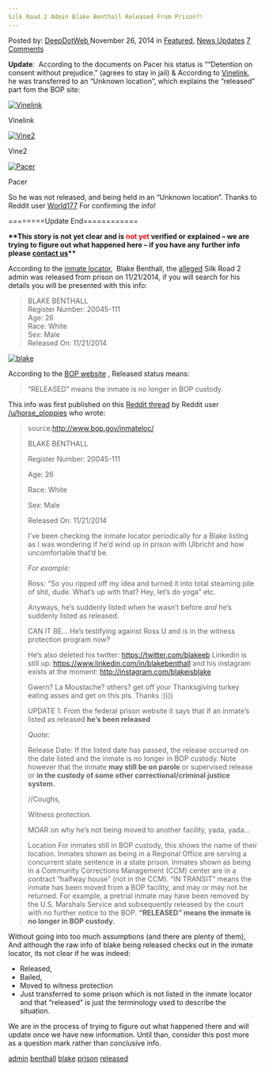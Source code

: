 ```yaml
---
Silk Road 2 Admin Blake Benthall Released From Prison?!
---
```

<article class="post-listing post-8459 post type-post status-publish format-standard has-post-thumbnail hentry  tag-admin tag-benthall tag-blake tag-prison tag-released 
    <div class="post-inner">
        <span>Posted by: <a href="https://www.deepdotweb.com/author/admin/" title="">DeepDotWeb </a></span>
    <span>November 26, 2014</span>
    <span>in <a href="https://www.deepdotweb.com/category/deepdot-news/" rel="category tag">Featured</a>, <a href="https://www.deepdotweb.com/category/news-updates/" rel="category tag">News Updates</a></span>
    <span><a href="https://www.deepdotweb.com/2014/11/26/silk-road-2-admin-blake-benthall-released-prison/#comments">7 Comments</a></span>
    </p>
    <div class="clear"></div>
    <div class="entry">
    <p><strong>Update</strong>:  According to the documents on Pacer his status is &#8220;“Detention on consent without prejudice.” (agrees to stay in jail) &amp; According to <a href="https://www.vinelink.com">Vinelink</a>,  he was transferred to an &#8220;Unknown location&#8221;, which explains the &#8220;released&#8221; part fom the BOP site:</p>
    <div id="attachment_8469" style="width: 506px" class="wp-caption aligncenter"><a href="/imgs/2014/11/transffered.png"><img class=" wp-image-8469" src="/imgs/2014/11/transffered.png" alt="Vinelink" width="496" height="266" srcset="/imgs/2014/11/transffered.png 1600w, /imgs/2014/11/transffered-300x161.png 300w, /imgs/2014/11/transffered-1024x550.png 1024w" sizes="(max-width: 496px) 100vw, 496px"/></a><p class="wp-caption-text">Vinelink</p></div>
    <div id="attachment_8472" style="width: 581px" class="wp-caption aligncenter"><a href="/imgs/2014/11/vine2.png"><img class=" wp-image-8472" src="/imgs/2014/11/vine2.png" alt="Vine2" width="571" height="307" srcset="/imgs/2014/11/vine2.png 1600w, /imgs/2014/11/vine2-300x161.png 300w, /imgs/2014/11/vine2-1024x550.png 1024w" sizes="(max-width: 571px) 100vw, 571px"/></a><p class="wp-caption-text">Vine2</p></div>
    <div id="attachment_8470" style="width: 504px" class="wp-caption aligncenter"><a href="/imgs/2014/11/pacer.jpg"><img class=" wp-image-8470" src="/imgs/2014/11/pacer.jpg" alt="Pacer" width="494" height="639" srcset="/imgs/2014/11/pacer.jpg 1275w, /imgs/2014/11/pacer-232x300.jpg 232w, /imgs/2014/11/pacer-791x1024.jpg 791w" sizes="(max-width: 494px) 100vw, 494px"/></a><p class="wp-caption-text">Pacer</p></div>
    <p>So he was not released, and being held in an &#8220;Unknown location&#8221;. Thanks to Reddit user <a href="http://www.reddit.com/user/World177">World177</a> For confirming the info!</p>
    <p>========Update End============</p>
    <p><strong>**This story is not yet clear and is <span style="color: #ff0000;">not yet </span>verified or explained &#8211; we are trying to figure out what happened here &#8211; if you have any further info please <a title="Contact Us" href="http://www.deepdotweb.com/contact-us/">contact us</a>**</strong></p>
    <p>According to the <a href="http://www.bop.gov/inmateloc/">inmate locator</a>,  Blake Benthall, the <a title="Official: Silk Road 2.0 Admin Charged in Manhattan Federal Court" href="http://www.deepdotweb.com/2014/11/06/official-silk-road-2-0-admin-charged-manhattan-federal-court/" target="_blank">alleged</a> Silk Road 2 admin was released from prison on 11/21/2014, if you will search for his details you will be presented with this info:</p>
    <blockquote><p>BLAKE BENTHALL<br/>
    Register Number: 20045-111<br/>
    Age: 26<br/>
    Race: White<br/>
    Sex: Male<br/>
    Released On: 11/21/2014</p></blockquote>
    <p><a href="/imgs/2014/11/blake.png"><img class="aligncenter size-full wp-image-8460" src="/imgs/2014/11/blake.png" alt="blake" width="597" height="250" srcset="/imgs/2014/11/blake.png 597w, /imgs/2014/11/blake-300x126.png 300w" sizes="(max-width: 597px) 100vw, 597px"/></a></p>
    <p>According to the <a href="http://www.bop.gov/inmateloc/about_records.jsp">BOP website</a> , Released status means:</p>
    <blockquote><p>&#8220;RELEASED&#8221; means the inmate is no longer in BOP custody.</p></blockquote>
    <p>This info was first published on this <a href="http://www.reddit.com/r/DarkNetMarkets/comments/2nh6ie/wtf_blake_benthall_defcunt_has_been_released_from/">Reddit thread</a> by Reddit user <a href="http://www.reddit.com/user/horse_ploppies" target="_blank">/u/horse_ploppies</a> who wrote:</p>
    <div class="usertext-body may-blank-within">
    <div class="md">
    <blockquote><p>source:<a href="http://www.bop.gov/inmateloc/">http://www.bop.gov/inmateloc/</a></p>
    <p>BLAKE BENTHALL</p>
    <p>Register Number: 20045-111</p>
    <p>Age: 26</p>
    <p>Race: White</p>
    <p>Sex: Male</p>
    <p>Released On: 11/21/2014</p>
    <p>I&#8217;ve been checking the inmate locator periodically for a Blake listing as I was wondering if he&#8217;d wind up in prison with Ulbricht and how uncomfortable that&#8217;d be.</p>
    <p><em>For example:</em></p>
    <p>Ross: &#8220;So you ripped off my idea and turned it into total steaming pile of shit, dude. What&#8217;s up with that? Hey, let&#8217;s do yoga&#8221; etc.</p>
    <p>Anyways, he&#8217;s suddenly listed when he wasn&#8217;t before <em>and</em> he&#8217;s suddenly listed as released.</p>
    <p>CAN IT BE&#8230; He&#8217;s testifying against Ross U and is in the witness protection program now?</p>
    <p>He&#8217;s also deleted his twitter: <a href="https://twitter.com/blakeeb">https://twitter.com/blakeeb</a> Linkedin is still up: <a href="https://www.linkedin.com/in/blakebenthall">https://www.linkedin.com/in/blakebenthall</a> and his instagram exists at the moment: <a href="http://instagram.com/blakeisblake">http://instagram.com/blakeisblake</a></p>
    <p>Gwern? La Moustache? others? get off your Thanksgiving turkey eating asses and get on this pls. Thanks :))))</p>
    <p>UPDATE 1: From the federal prison website it says that if an inmate&#8217;s listed as released <strong>he&#8217;s been released</strong></p>
    <p><em>Quote:</em></p>
    <p>Release Date: If the listed date has passed, the release occurred on the date listed and the inmate is no longer in BOP custody. Note however that the inmate <strong>may still be on parole</strong> or supervised release or <strong>in the custody of some other correctional/criminal justice system.</strong></p>
    <p>//Coughs,</p>
    <p>Witness protection.</p>
    <p>MOAR on why he&#8217;s not being moved to another facility, yada, yada&#8230;</p>
    <p>Location For inmates still in BOP custody, this shows the name of their location. Inmates shown as being in a Regional Office are serving a concurrent state sentence in a state prison. Inmates shown as being in a Community Corrections Management (CCM) center are in a contract &#8220;halfway house&#8221; (not in the CCM). &#8220;IN TRANSIT&#8221; means the inmate has been moved from a BOP facility, and may or may not be returned. For example, a pretrial inmate may have been removed by the U.S. Marshals Service and subsequently released by the court with no further notice to the BOP. <strong>&#8220;RELEASED&#8221; means the inmate is no longer in BOP custody.</strong></p></blockquote>
    </div>
    </div>
    <p>Without going into too much assumptions (and there are plenty of them), And although the raw info of blake being released checks out in the inmate locator, its not clear if he was indeed:</p>
    <ul>
    <li>Released,</li>
    <li>Bailed,</li>
    <li>Moved to witness protection</li>
    <li>Just transferred to some prison which is not listed in the inmate locator and that &#8220;released&#8221; is just the terminology used to describe the situation.</li>
    </ul>
    <p>We are in the process of trying to figure out what happened there and will update once we have new information. Until than, consider this post more as a question mark rather than conclusive info.</p>
    </div>
    <a href="https://www.deepdotweb.com/tag/admin/" rel="tag">admin</a> <a href="https://www.deepdotweb.com/tag/benthall/" rel="tag">benthall</a> <a href="https://www.deepdotweb.com/tag/blake/" rel="tag">blake</a> <a href="https://www.deepdotweb.com/tag/prison/" rel="tag">prison</a> <a href="https://www.deepdotweb.com/tag/released/" rel="tag">released</a> </span> <span style="display:none" class="updated">2014-11-26</span>
    <div style="display:none" class="vcard author" itemprop="author" itemscope itemtype="http://schema.org/Person"><strong class="fn" itemprop="name">
    
